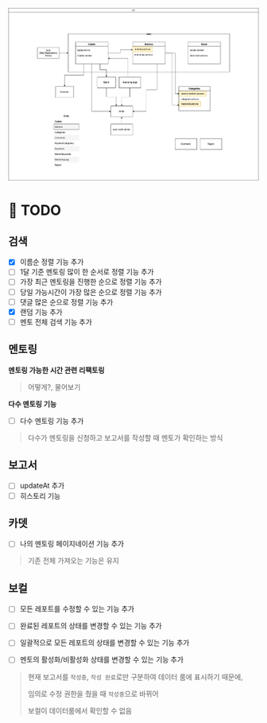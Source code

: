 ![polar](./42polar.png)

# 📝 TODO

## 검색

- [x] 이름순 정렬 기능 추가
- [ ] 1달 기준 멘토링 많이 한 순서로 정렬 기능 추가
- [ ] 가장 최근 멘토링을 진행한 순으로 정렬 기능 추가
- [ ] 당일 가능시간이 가장 많은 순으로 정렬 기능 추가
- [ ] 댓글 많은 순으로 정렬 기능 추가
- [x] 랜덤 기능 추가
- [ ] 멘토 전체 검색 기능 추가

## 멘토링

**멘토링 가능한 시간 관련 리팩토링**

> 어떻게?, 물어보기

**다수 멘토링 기능**

- [ ] 다수 멘토링 기능 추가

> 다수가 멘토링을 신청하고 보고서를 작성할 때 멘토가 확인하는 방식

## 보고서

- [ ] updateAt 추가
- [ ] 히스토리 기능

## 카뎃

- [ ] 나의 멘토링 페이지네이션 기능 추가

> 기존 전체 가져오는 기능은 유지

## 보컬

- [ ] 모든 레포트를 수정할 수 있는 기능 추가

- [ ] 완료된 레포트의 상태를 변경할 수 있는 기능 추가

- [ ] 일괄적으로 모든 레포트의 상태를 변경할 수 있는 기능 추가

- [ ] 멘토의 활성화/비활성화 상태를 변경할 수 있는 기능 추가

> 현재 보고서를 `작성중`, `작성 완료`로만 구분하여 데이터 룸에 표시하기 때문에,
>
> 임의로 수정 권한을 줬을 때 `작성중`으로 바뀌어
>
> 보컬이 데이터룸에서 확인할 수 없음
